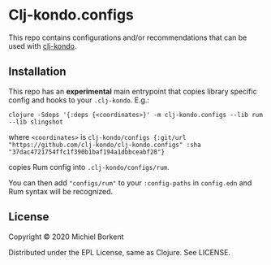 # Clj-kondo.configs

This repo contains configurations and/or recommendations that can be used with
[clj-kondo](https://github.com/borkdude/clj-kondo/).

## Installation

This repo has an **experimental** main entrypoint that copies library specific config and hooks to your `.clj-kondo`. E.g.:

``` shell
clojure -Sdeps '{:deps {<coordinates>}' -m clj-kondo.configs --lib rum --lib slingshot
```

where `<coordinates>` is `clj-kondo/configs {:git/url "https://github.com/clj-kondo/clj-kondo.configs" :sha "37dac4721754ffc1f390b1baf194a1dbbceabf28"}`

copies Rum config into `.clj-kondo/configs/rum`.

You can then add `"configs/rum"` to your `:config-paths` in `config.edn` and Rum syntax will be recognized.

## License

Copyright © 2020 Michiel Borkent

Distributed under the EPL License, same as Clojure. See LICENSE.
